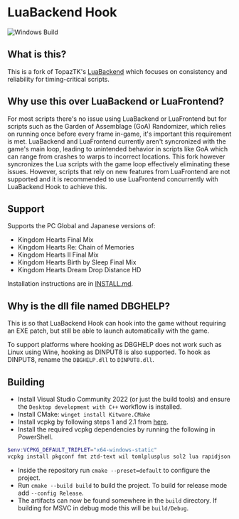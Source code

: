 # LuaBackend Hook

![Windows Build](https://github.com/Sirius902/LuaBackend/workflows/CI/badge.svg)

## What is this?

This is a fork of TopazTK's [LuaBackend](https://github.com/TopazTK/LuaBackend) which focuses on
consistency and reliability for timing-critical scripts.

## Why use this over LuaBackend or LuaFrontend?

For most scripts there's no issue using LuaBackend or LuaFrontend but for scripts such as the
Garden of Assemblage (GoA) Randomizer, which relies on running once before every frame in-game, it's
important this requirement is met. LuaBackend and LuaFrontend currently aren't syncronized with
the game's main loop, leading to unintended behavior in scripts like GoA which can range from
crashes to warps to incorrect locations. This fork however syncronizes the Lua scripts with the game
loop effectively eliminating these issues. However, scripts that rely on new features from LuaFrontend
are not supported and it is recommended to use LuaFrontend concurrently with LuaBackend Hook to achieve this.

## Support

Supports the PC Global and Japanese versions of:

- Kingdom Hearts Final Mix
- Kingdom Hearts Re: Chain of Memories
- Kingdom Hearts II Final Mix
- Kingdom Hearts Birth by Sleep Final Mix
- Kingdom Hearts Dream Drop Distance HD

Installation instructions are in [INSTALL.md](INSTALL.md).

## Why is the dll file named DBGHELP?

This is so that LuaBackend Hook can hook into the game without requiring an EXE patch, but still
be able to launch automatically with the game.

To support platforms where hooking as DBGHELP does not work such as Linux using Wine,
hooking as DINPUT8 is also supported. To hook as DINPUT8, rename the `DBGHELP.dll` to
`DINPUT8.dll`.

## Building

- Install Visual Studio Community 2022 (or just the build tools) and ensure the `Desktop development with C++` workflow is installed.
- Install CMake: `winget install Kitware.CMake`
- Install vcpkg by following steps 1 and 2.1 from
[here](https://learn.microsoft.com/en-us/vcpkg/get_started/get-started?pivots=shell-powershell).
- Install the required vcpkg dependencies by running the following in PowerShell.

```powershell
$env:VCPKG_DEFAULT_TRIPLET="x64-windows-static"
vcpkg install pkgconf fmt ztd-text wil tomlplusplus sol2 lua rapidjson
```

- Inside the repository run `cmake --preset=default` to configure the project.
- Run `cmake --build build` to build the project. To build for release mode add `--config Release`.
- The artifacts can now be found somewhere in the `build` directory. If building for MSVC in debug mode this will be `build/Debug`.
